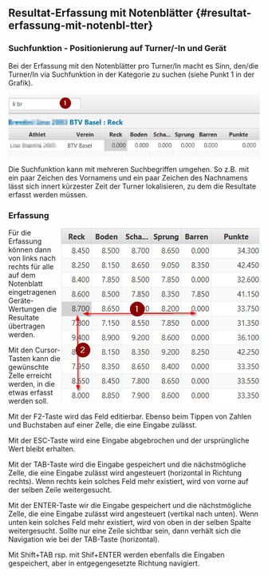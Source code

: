 ## Resultat-Erfassung mit Notenblätter {#resultat-erfassung-mit-notenbl-tter}

### Suchfunktion - Positionierung auf Turner/-In und Gerät

Bei der Erfassung mit den Notenblätter pro Turner/In macht es Sinn, den/die Turner/In via Suchfunktion in der Kategorie zu suchen (siehe Punkt 1 in der Grafik).

![](/assets/erfassung-nach-notenblatt.png)

Die Suchfunktion kann mit mehreren Suchbegriffen umgehen. So z.B. mit ein paar Zeichen des Vornamens und ein paar Zeichen des Nachnamens lässt sich innert kürzester Zeit der Turner lokalisieren, zu dem die Resultate erfasst werden müssen.

### Erfassung

<img align="right" src="../assets/resultat-erfassung.png">

Für die Erfassung können dann von links nach rechts für alle auf dem Notenblatt eingetragenen Geräte-Wertungen die Resultate übertragen werden.

Mit den Cursor-Tasten kann die gewünschte Zelle erreicht werden, in die etwas erfasst werden soll.

Mit der F2-Taste wird das Feld editierbar. Ebenso beim Tippen von Zahlen und Buchstaben auf einer Zelle, die eine Eingabe zulässt.

Mit der ESC-Taste wird eine Eingabe abgebrochen und der ursprüngliche Wert bleibt erhalten.

Mit der TAB-Taste wird die Eingabe gespeichert und die nächstmögliche Zelle, die eine Eingabe zulässt wird angesteuert (horizontal in Richtung rechts). Wenn rechts kein solches Feld mehr existiert, wird von vorne auf der selben Zeile weitergesucht.

Mit der ENTER-Taste wir die Eingabe gespeichert und die nächstmögliche Zelle, die eine Eingabe zulässt wird angesteuert (vertikal nach unten). Wenn unten kein solches Feld mehr existiert, wird von oben in der selben Spalte weitergesucht. Sollte nur eine Zeile sichtbar sein, dann verhält sich die Navigation wie bei der TAB-Taste (horizontal).

Mit Shift+TAB rsp. mit Shif+ENTER werden ebenfalls die Eingaben gespeichert, aber in entgegengesetzte Richtung navigiert.